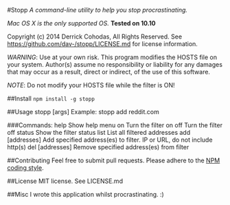 #Stopp
_A command-line utility to help you stop procrastinating._

*Mac OS X is the only supported OS.*
__Tested on 10.10__

Copyright (c) 2014 Derrick Cohodas, All Rights Reserved. See https://github.com/dav-/stopp/LICENSE.md for license information.

*WARNING*: Use at your own risk. This program modifies the HOSTS file on your system.
Author(s) assume no responsibility or liability for any damages that may occur as a result, direct or indirect, of the use of this software.

*NOTE*: Do not modify your HOSTS file while the filter is ON!

##Install
`npm install -g stopp`

##Usage
stopp <command> [args]
Example: stopp add reddit.com

###Commands:
help                Show help menu
on                  Turn the filter on
off                 Turn the filter off
status              Show the filter status
list                List all filtered addresses
add [addresses]     Add specified address(es) to filter. IP or URL, do not include http(s)
del [addresses]     Remove specified address(es) from filter

##Contributing
Feel free to submit pull requests. Please adhere to the [NPM coding style](https://www.npmjs.org/doc/misc/npm-coding-style.html).

##License
MIT license. See LICENSE.md

##Misc
I wrote this application whilst procrastinating. :) 
